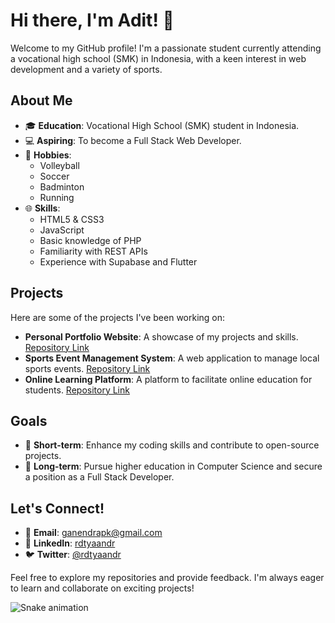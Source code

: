 # Hi there, I'm Adit! 👋

Welcome to my GitHub profile! I'm a passionate student currently attending a vocational high school (SMK) in Indonesia, with a keen interest in web development and a variety of sports.

## About Me

- 🎓 **Education**: Vocational High School (SMK) student in Indonesia.
- 💻 **Aspiring**: To become a Full Stack Web Developer.
- 🏃 **Hobbies**:
  - Volleyball
  - Soccer
  - Badminton
  - Running
- 🌐 **Skills**:
  - HTML5 & CSS3
  - JavaScript
  - Basic knowledge of PHP
  - Familiarity with REST APIs
  - Experience with Supabase and Flutter

## Projects

Here are some of the projects I've been working on:

- **Personal Portfolio Website**: A showcase of my projects and skills. [Repository Link](#)
- **Sports Event Management System**: A web application to manage local sports events. [Repository Link](#)
- **Online Learning Platform**: A platform to facilitate online education for students. [Repository Link](#)

## Goals

- 🎯 **Short-term**: Enhance my coding skills and contribute to open-source projects.
- 🚀 **Long-term**: Pursue higher education in Computer Science and secure a position as a Full Stack Developer.

## Let's Connect!

- 📧 **Email**: [ganendrapk@gmail.com](mailto:ganendrapk@gmail.com)
- 💼 **LinkedIn**: [rdtyaandr](#)
- 🐦 **Twitter**: [@rdtyaandr](#)

Feel free to explore my repositories and provide feedback. I'm always eager to learn and collaborate on exciting projects!

![Snake animation](https://github.com/your_username/your_username/blob/output/github-contribution-grid-snake.svg)
